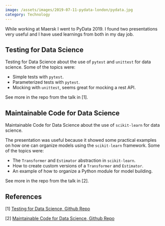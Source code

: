 ```yaml
---
image: /assets/images/2019-07-11-pydata-london/pydata.jpg
category: Technology
---
```


While working at Maersk I went to PyData 2019. I found two presentations very useful and I have used learnings from both in my day job. <!--more-->

## Testing for Data Science 

Testing for Data Science about the use of `pytest` and `unittest` for data science. Some of the topics were:

- Simple tests with `pytest`.
- Parameterized tests with `pytest`.
- Mocking with `unittest`, seems great for mocking a rest API.

See more in the repo from the talk in [1].

## Maintainable Code for Data Science

Maintainable Code for Data Science about the use of `scikit-learn` for data science. 

The presentation was useful because it showed some practical examples on how one can organize models using the `scikit-learn` framework. Some of the topics were:

- The `Transformer` and `Estimator` abstraction in `scikit-learn`.
- How to create custom versions of a `Transformer` and `Estimator`.
- An example of how to organize a Python module for model building.

See more in the repo from the talk in [2].

## References

[1] [Testing for Data Science, Github Repo](https://github.com/laegsgaardTroels/pydata-testing-for-data-science)

[2] [Maintainable Code for Data Science, Github Repo](https://github.com/laegsgaardTroels/pydata-testing-for-data-science)

